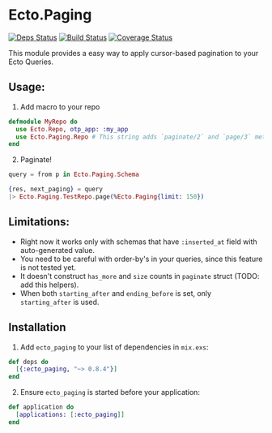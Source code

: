 # Ecto.Paging

[![Deps Status](https://beta.hexfaktor.org/badge/all/github/Nebo15/ecto_paging.svg)](https://beta.hexfaktor.org/github/Nebo15/ecto_paging) [![Build Status](https://travis-ci.org/Nebo15/ecto_paging.svg?branch=master)](https://travis-ci.org/Nebo15/ecto_paging) [![Coverage Status](https://coveralls.io/repos/github/Nebo15/ecto_paging/badge.svg?branch=master)](https://coveralls.io/github/Nebo15/ecto_paging?branch=master)

This module provides a easy way to apply cursor-based pagination to your Ecto Queries.

## Usage:

1. Add macro to your repo

```elixir
defmodule MyRepo do
  use Ecto.Repo, otp_app: :my_app
  use Ecto.Paging.Repo # This string adds `paginate/2` and `page/3` methods.
end
```

2. Paginate!

```elixir
query = from p in Ecto.Paging.Schema

{res, next_paging} = query
|> Ecto.Paging.TestRepo.page(%Ecto.Paging{limit: 150})
```

## Limitations:

  * Right now it works only with schemas that have `:inserted_at` field with auto-generated value.
  * You need to be careful with order-by's in your queries, since this feature is not tested yet.
  * It doesn't construct `has_more` and `size` counts in `paginate` struct (TODO: add this helpers).
  * When both `starting_after` and `ending_before` is set, only `starting_after` is used.

## Installation

1. Add `ecto_paging` to your list of dependencies in `mix.exs`:

```elixir
def deps do
  [{:ecto_paging, "~> 0.8.4"}]
end
```

2. Ensure `ecto_paging` is started before your application:

```elixir
def application do
  [applications: [:ecto_paging]]
end
```
